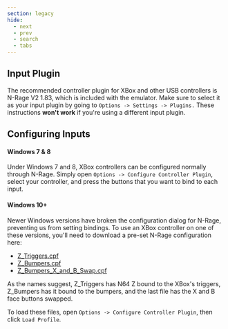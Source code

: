 ```yaml
---
section: legacy
hide:
  - next
  - prev
  - search
  - tabs
---
```


## Input Plugin

The recommended controller plugin for XBox and other USB controllers is N-Rage V2 1.83, which is included with the emulator. Make sure to select it as your input plugin by going to `Options -> Settings -> Plugins.` These instructions **won't work** if you're using a different input plugin.
## Configuring Inputs

#### Windows 7 & 8
Under Windows 7 and 8, XBox controllers can be configured normally through N-Rage. Simply open `Options -> Configure Controller Plugin`, select your controller, and press the buttons that you want to bind to each input.

#### Windows 10+

Newer Windows versions have broken the configuration dialog for N-Rage, preventing us from setting bindings. To use an XBox controller on one of these versions, you'll need to download a pre-set N-Rage configuration here:

* [Z_Triggers.cpf](/assets/files/Z_Triggers.cpf)
* [Z_Bumpers.cpf](/assets/files/Z_Bumpers.cpf)
* [Z_Bumpers_X_and_B_Swap.cpf](/assets/files/Z_Bumpers_X_and_B_Swap.cpf)

As the names suggest, Z_Triggers has N64 Z bound to the XBox's triggers, Z_Bumpers has it bound to the bumpers, and the last file has the X and B face buttons swapped.

To load these files, open `Options -> Configure Controller Plugin`, then click `Load Profile`.

